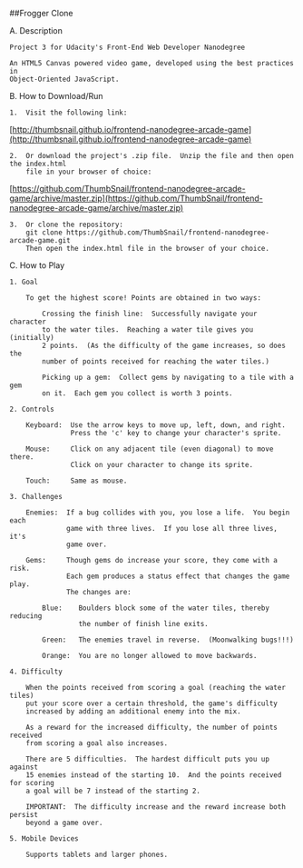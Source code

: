 ##Frogger Clone

A.  Description

	Project 3 for Udacity's Front-End Web Developer Nanodegree

	An HTML5 Canvas powered video game, developed using the best practices in
	Object-Oriented JavaScript.

B.  How to Download/Run

	1.  Visit the following link:

[http://thumbsnail.github.io/frontend-nanodegree-arcade-game](http://thumbsnail.github.io/frontend-nanodegree-arcade-game)

	2.  Or download the project's .zip file.  Unzip the file and then open the index.html 
		file in your browser of choice:

[https://github.com/ThumbSnail/frontend-nanodegree-arcade-game/archive/master.zip](https://github.com/ThumbSnail/frontend-nanodegree-arcade-game/archive/master.zip)

	3.  Or clone the repository:
		git clone https://github.com/ThumbSnail/frontend-nanodegree-arcade-game.git
		Then open the index.html file in the browser of your choice.

C. How to Play

	1. Goal

	    To get the highest score! Points are obtained in two ways:

	        Crossing the finish line:  Successfully navigate your character
	        to the water tiles.  Reaching a water tile gives you (initially)
	        2 points.  (As the difficulty of the game increases, so does the
	        number of points received for reaching the water tiles.)

	        Picking up a gem:  Collect gems by navigating to a tile with a gem
	        on it.  Each gem you collect is worth 3 points.

	2. Controls

	    Keyboard:  Use the arrow keys to move up, left, down, and right.
	               Press the 'c' key to change your character's sprite.

	    Mouse:     Click on any adjacent tile (even diagonal) to move there.
	               Click on your character to change its sprite.

	    Touch:	   Same as mouse.

	3. Challenges

	    Enemies:  If a bug collides with you, you lose a life.  You begin each
	              game with three lives.  If you lose all three lives, it's
	              game over.

	    Gems:     Though gems do increase your score, they come with a risk.
	              Each gem produces a status effect that changes the game play.
	              The changes are:

	        Blue:    Boulders block some of the water tiles, thereby reducing
	                 the number of finish line exits.

	        Green:   The enemies travel in reverse.  (Moonwalking bugs!!!)

	        Orange:  You are no longer allowed to move backwards.

	4. Difficulty

		When the points received from scoring a goal (reaching the water tiles)
		put your score over a certain threshold, the game's difficulty
		increased by adding an additional enemy into the mix.

		As a reward for the increased difficulty, the number of points received
		from scoring a goal also increases.

		There are 5 difficulties.  The hardest difficult puts you up against
		15 enemies instead of the starting 10.  And the points received for scoring
		a goal will be 7 instead of the starting 2.

		IMPORTANT:  The difficulty increase and the reward increase both persist
		beyond a game over.

	5. Mobile Devices

		Supports tablets and larger phones.